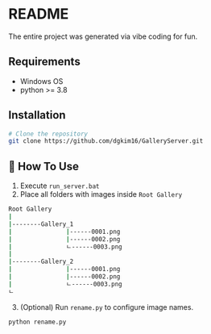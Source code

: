 # README
The entire project was generated via vibe coding for fun.

## Requirements
- Windows OS
- python >= 3.8


## Installation

```bash
# Clone the repository
git clone https://github.com/dgkim16/GalleryServer.git
```

## 🚀 How To Use
1. Execute `run_server.bat`
2. Place all folders with images inside `Root Gallery`
```bash
Root Gallery
|
|--------Gallery_1
|               |------0001.png
|               |------0002.png
|               ㄴ------0003.png
|
|--------Gallery_2
|               |------0001.png
|               |------0002.png
|               ㄴ------0003.png
ㄴ
```
3. (Optional) Run `rename.py` to configure image names. 
```
python rename.py
```
